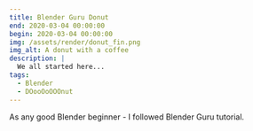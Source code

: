 ```yaml
---
title: Blender Guru Donut
end: 2020-03-04 00:00:00
begin: 2020-03-04 00:00:00
img: /assets/render/donut_fin.png
img_alt: A donut with a coffee
description: |
  We all started here...
tags:
  - Blender
  - DOooOoOOOnut
---
```

As any good Blender beginner - I followed Blender Guru tutorial.